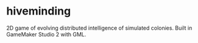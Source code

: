 # hiveminding
2D game of evolving distributed intelligence of simulated colonies. Built in GameMaker Studio 2 with GML.
